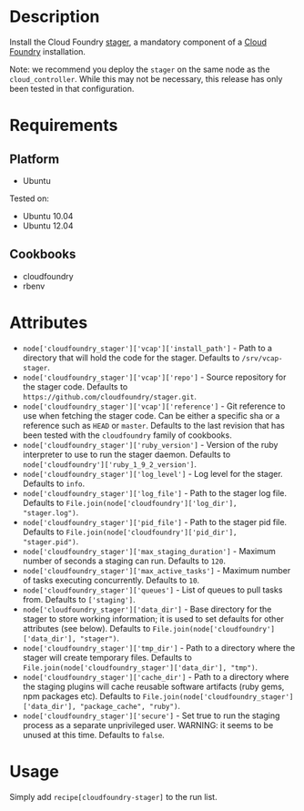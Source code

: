 Description
===========

Install the Cloud Foundry [stager](https://github.com/cloudfoundry/stager),
a mandatory component of a [Cloud Foundry](http://www.cloudfoundry.org)
installation.

Note: we recommend you deploy the `stager` on the same node as the
`cloud_controller`. While this may not be necessary, this release has only
been tested in that configuration.

Requirements
============

Platform
--------

* Ubuntu

Tested on:

* Ubuntu 10.04
* Ubuntu 12.04

Cookbooks
---------

* cloudfoundry
* rbenv

Attributes
==========

* `node['cloudfoundry_stager']['vcap']['install_path']` - Path to a directory
that will hold the code for the stager. Defaults to `/srv/vcap-stager`.
* `node['cloudfoundry_stager']['vcap']['repo']` - Source repository for the
stager code. Defaults to `https://github.com/cloudfoundry/stager.git`.
* `node['cloudfoundry_stager']['vcap']['reference']` - Git reference to use
when fetching the stager code. Can be either a specific sha or a reference
such as `HEAD` or `master`. Defaults to the last revision that has been
tested with the `cloudfoundry` family of cookbooks.
* `node['cloudfoundry_stager']['ruby_version']` - Version of the ruby
interpreter to use to run the stager daemon. Defaults to
`node['cloudfoundry']['ruby_1_9_2_version']`.
* `node['cloudfoundry_stager']['log_level']` - Log level for the stager.
Defaults to `info`.
* `node['cloudfoundry_stager']['log_file']` - Path to the stager log file.
Defaults to `File.join(node['cloudfoundry']['log_dir'], "stager.log")`.
* `node['cloudfoundry_stager']['pid_file']` - Path to the stager pid file.
Defaults to `File.join(node['cloudfoundry']['pid_dir'], "stager.pid")`.
* `node['cloudfoundry_stager']['max_staging_duration']` - Maximum number
of seconds a staging can run. Defaults to `120`.
* `node['cloudfoundry_stager']['max_active_tasks']` - Maximum number of
tasks executing concurrently. Defaults to `10`.
* `node['cloudfoundry_stager']['queues']` - List of queues to pull tasks
from. Defaults to `['staging']`.
* `node['cloudfoundry_stager']['data_dir']` - Base directory for the stager
to store working information; it is used to set defaults for other attributes
(see below). Defaults to
`File.join(node['cloudfoundry']['data_dir'], "stager")`.
* `node['cloudfoundry_stager']['tmp_dir']` - Path to a directory where the
stager will create temporary files. Defaults to
`File.join(node['cloudfoundry_stager']['data_dir'], "tmp")`.
* `node['cloudfoundry_stager']['cache_dir']` - Path to a directory where the
staging plugins will cache reusable software artifacts (ruby gems, npm
packages etc). Defaults to
`File.join(node['cloudfoundry_stager']['data_dir'], "package_cache", "ruby")`.
* `node['cloudfoundry_stager']['secure']` - Set true to run the staging process
as a separate unprivileged user. WARNING: it seems to be unused at this time.
Defaults to `false`.

Usage
=====

Simply add `recipe[cloudfoundry-stager]` to the run list.
